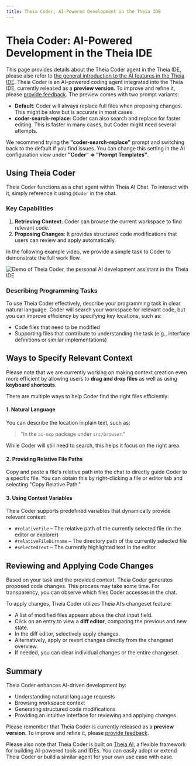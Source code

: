 ```yaml
---
title: Theia Coder, AI-Powered Development in the Theia IDE
---
```


# Theia Coder: AI-Powered Development in the Theia IDE

This page provides details about the Theia Coder agent in the Theia IDE, please also refer to [the general introduction to the AI features in the Theia IDE](/docs/user_ai).
Theia Coder is an AI-powered coding agent integrated into the Theia IDE, currently released as a **preview version**. To improve and refine it, please [provide feedback](https://github.com/eclipse-theia/theia). The preview comes with two prompt variants:
- **Default**: Coder will always replace full files when proposing changes. This might be slow but is accurate in most cases.
- **coder-search-replace**: Coder can also search and replace for faster editing. This is faster in many cases, but Coder might need several attempts.

We recommend trying the **"coder-search-replace"** prompt and switching back to the default if you find issues. You can change this setting in the AI configuration view under **"Coder" => "Prompt Templates"**.

## Using Theia Coder
Theia Coder functions as a chat agent within Theia AI Chat. To interact with it, simply reference it using `@Coder` in the chat.

### Key Capabilities
1. **Retrieving Context**: Coder can browse the current workspace to find relevant code.
2. **Proposing Changes**: It provides structured code modifications that users can review and apply automatically.

In the following example video, we provide a simple task to Coder to demonstrate the full work flow.

<img src="../../theia-coder.gif" alt="Demo of Theia Coder, the personal AI development assistant in the Theia IDE" style="max-width: 800px">


### Describing Programming Tasks
To use Theia Coder effectively, describe your programming task in clear natural language. Coder will search your workspace for relevant code, but you can improve efficiency by specifying key locations, such as:
- Code files that need to be modified
- Supporting files that contribute to understanding the task (e.g., interface definitions or similar implementations)

## Ways to Specify Relevant Context
Please note that we are currently working on making context creation even more efficient by allowing users to **drag and drop files** as well as using **keyboard shortcuts**.

There are multiple ways to help Coder find the right files efficiently:

#### 1. Natural Language
You can describe the location in plain text, such as:
> "In the `ai-mcp` package under `src/browser`."

While Coder will still need to search, this helps it focus on the right area.

#### 2. Providing Relative File Paths
Copy and paste a file's relative path into the chat to directly guide Coder to a specific file. You can obtain this by right-clicking a file or editor tab and selecting "Copy Relative Path."

#### 3. Using Context Variables
Theia Coder supports predefined variables that dynamically provide relevant context:
- `#relativeFile` – The relative path of the currently selected file (in the editor or explorer)
- `#relativeFileDirname` – The directory path of the currently selected file
- `#selectedText` – The currently highlighted text in the editor

## Reviewing and Applying Code Changes
Based on your task and the provided context, Theia Coder generates proposed code changes. This process may take some time. For transparency, you can observe which files Coder accesses in the chat.

To apply changes, Theia Coder utilizes Theia AI’s changeset feature:
- A list of modified files appears above the chat input field.
- Click on an entry to view a **diff editor**, comparing the previous and new state.
- In the diff editor, selectively apply changes.
- Alternatively, apply or revert changes directly from the changeset overview.
- If needed, you can clear individual changes or the entire changeset.

## Summary
Theia Coder enhances AI-driven development by:
- Understanding natural language requests
- Browsing workspace context
- Generating structured code modifications
- Providing an intuitive interface for reviewing and applying changes

Please remember that Theia Coder is currently released as a **preview version**. To improve and refine it, please [provide feedback](https://github.com/eclipse-theia/theia).

Please also note that Theia Coder is built on [Theia AI](/docs/theia_ai), a flexible framework for building AI-powered tools and IDEs. You can easily adopt or extend Theia Coder or build a similar agent for your own use case with ease.
